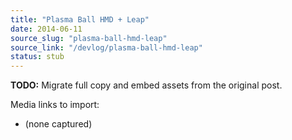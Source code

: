 ```yaml
---
title: "Plasma Ball HMD + Leap"
date: 2014-06-11
source_slug: "plasma-ball-hmd-leap"
source_link: "/devlog/plasma-ball-hmd-leap"
status: stub
---
```

**TODO:** Migrate full copy and embed assets from the original post.

Media links to import:
- (none captured)
